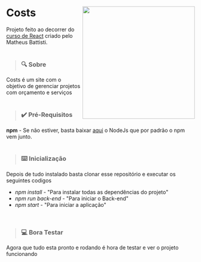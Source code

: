 <div>
  <img align="right" height=300empx src ="https://raw.githubusercontent.com/gist/KesslerUstra/5a62a65a0396ae5811947ed2d70034a0/raw/b6773db57020167edf53468c40432b938b366b93/costs_image.svg">
  <h1 align="left">Costs</h1>
</div>

Projeto feito ao decorrer do [curso de React](https://www.youtube.com/c/MatheusBattisti/playlists) criado pelo Matheus Battisti.
<br />
<br />
> ### 🔍 Sobre
Costs é um site com o objetivo de gerenciar projetos com orçamento e serviços
<br />
<br />
> ### ✔️ Pré-Requisitos 
**npm** - Se não estiver, basta baixar [aqui](https://nodejs.org/en/) o NodeJs que por padrão o npm vem junto.
<br />
<br />
> ### ⌨️ Inicialização
Depois de tudo instalado basta clonar esse repositório e executar os seguintes codigos
* *npm install* - "Para instalar todas as dependências do projeto"
* *npm run back-end* - "Para iniciar o Back-end"
* *npm start* - "Para iniciar a aplicação"
<br />

> ### 💻 Bora Testar
Agora que tudo esta pronto e rodando é hora de testar e ver o projeto funcionando
